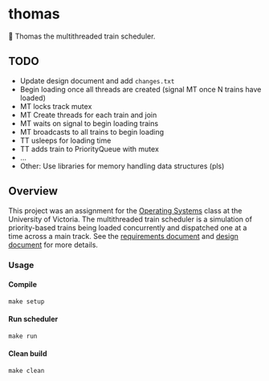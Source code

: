 # thomas
:train: Thomas the multithreaded train scheduler.

## TODO
+ Update design document and add `changes.txt`
+ Begin loading once all threads are created (signal MT once N trains have loaded)
+ MT locks track mutex
+ MT Create threads for each train and join
+ MT waits on signal to begin loading trains
+ MT broadcasts to all trains to begin loading
+ TT usleeps for loading time
+ TT adds train to PriorityQueue with mutex
+ ...
+ Other: Use libraries for memory handling data structures (pls)

## Overview
This project was an assignment for the [Operating Systems](https://github.com/williamgrosset/thomas/blob/master/csc360_p2.pdf) class at the University of Victoria. The multithreaded train scheduler is a simulation of priority-based trains being loaded concurrently and dispatched one at a time across a main track. See the [requirements document](https://github.com/williamgrosset/thomas/blob/master/csc360_p2.pdf) and [design document](https://github.com/williamgrosset/thomas/blob/master/csc360_p2_solutions.pdf) for more details.

### Usage
#### Compile
```
make setup
```

#### Run scheduler
```
make run
```

#### Clean build
```
make clean
```
